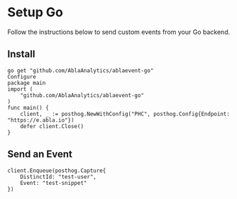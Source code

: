 # Setup Go

Follow the instructions below to send custom events from your Go backend.

## Install

````
go get "github.com/AblaAnalytics/ablaevent-go"
Configure
package main
import (
    "github.com/AblaAnalytics/ablaevent-go"
)
func main() {
    client, _ := posthog.NewWithConfig("PHC", posthog.Config{Endpoint: "https://e.abla.io"})
    defer client.Close()
}
```` 
## Send an Event

````
client.Enqueue(posthog.Capture{
    DistinctId: "test-user",
    Event: "test-snippet"
})

````
